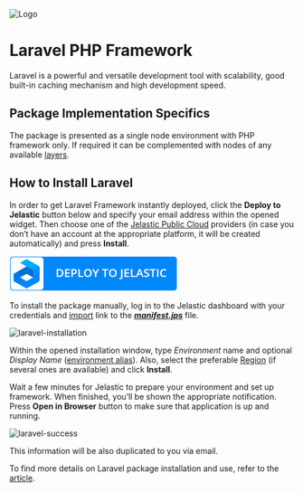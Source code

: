 ![Logo](images/logo-new.png)

# Laravel PHP Framework

Laravel is a powerful and versatile development tool with scalability, good built-in caching mechanism and high development speed.

## Package Implementation Specifics

The package is presented as a single node environment with PHP framework only. If required it can be complemented with nodes of any available [layers](https://docs.jelastic.com/jelastic-basic-hosting-concepts#layer).

## How to Install Laravel

In order to get Laravel Framework instantly deployed, click the **Deploy to Jelastic** button below and specify your email address within the opened widget. Then choose one of the [Jelastic Public Cloud](https://jelastic.cloud) providers (in case you don’t have an account at the appropriate platform, it will be created automatically) and press **Install**.

[![Deploy](https://github.com/jelastic-jps/git-push-deploy/raw/master/images/deploy-to-jelastic.png)](https://jelastic.com/install-application/?manifest=https://raw.githubusercontent.com/jelastic-jps/laravel/master/manifest.jps)

To install the package manually, log in to the Jelastic dashboard with your credentials and [import](https://docs.jelastic.com/environment-import) link to the [**_manifest.jps_**](https://raw.githubusercontent.com/jelastic-jps/laravel/master/manifest.jps) file.

![laravel-installation](images/install.png)

Within the opened installation window, type *Environment* name and optional *Display Name* ([environment alias](https://docs.jelastic.com/environment-aliases)). Also, select the preferable [Region](https://docs.jelastic.com/environment-regions) (if several ones are available) and click **Install**.

Wait a few minutes for Jelastic to prepare your environment and set up framework. When finished, you’ll be shown the appropriate notification. Press **Open in Browser** button to make sure that application is up and running. 

![laravel-success](images/success.png)

This information will be also duplicated to you via email.

To find more details on Laravel package installation and use, refer to the [article](https://www.virtuozzo.com/company/blog/laravel-framework-automatic-installation-develop-php-applications/).
